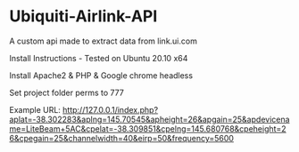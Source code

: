 # Ubiquiti-Airlink-API
A custom api made to extract data from link.ui.com


Install Instructions - Tested on Ubuntu 20.10 x64


Install Apache2 & PHP & Google chrome headless

Set project folder perms to 777




Example URL: http://127.0.0.1/index.php?aplat=-38.302283&aplng=145.70545&apheight=26&apgain=25&apdevicename=LiteBeam+5AC&cpelat=-38.309851&cpelng=145.680768&cpeheight=26&cpegain=25&channelwidth=40&eirp=50&frequency=5600
